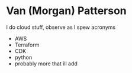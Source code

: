 # Van (Morgan) Patterson
I do cloud stuff, observe as I spew acronyms

- AWS
- Terraform
- CDK
- python
- probably more that ill add 


